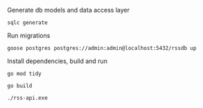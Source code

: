 Generate db models and data access layer

`sqlc generate`

Run migrations

`goose postgres postgres://admin:admin@localhost:5432/rssdb up`

Install dependencies, build and run

`go mod tidy`

`go build`

`./rss-api.exe`